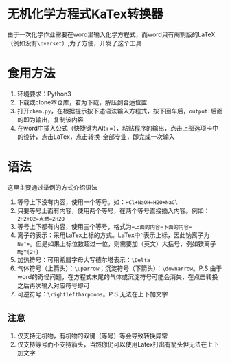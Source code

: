 # 无机化学方程式KaTex转换器
由于一次化学作业需要在word里输入化学方程式，而word只有阉割版的LaTeX（例如没有`\overset`）,为了方便，开发了这个工具

# 食用方法
1. 环境要求：Python3
2. 下载或clone本仓库，若为下载，解压到合适位置
3. 打开`chem.py`，在根据提示按下述语法输入方程式，按下回车后，`output:`后面的即为输出，复制该内容
4. 在word中插入公式（快捷键为Alt+=），粘贴程序的输出，点击上部选项卡中的设计，点击LaTex，点击转换-全部专业，即完成一次输入

# 语法
这里主要通过举例的方式介绍语法
1. 等号上下没有内容，使用一个等号。如：`HCl+NaOH=H2O+NaCl`
2. 只要等号上面有内容，使用两个等号，在两个等号直接插入内容。例如：`2H2+O2=点燃=2H2O`
3. 等号上下都有内容，使用三个等号，格式为`=上面的内容=下面的内容=`
4. 离子的表示：采用LaTex上标的方式。LaTex中`^`表示上标，因此钠离子为`Na^+`。但是如果上标位数超过一位，则需要加（英文）大括号，例如镁离子`Mg^{2+}`
5. 加热符号：可用希腊字母大写德尔塔表示：`\Delta`
6. 气体符号（上箭头）：`\uparrow`；沉淀符号（下箭头）：`\downarrow`。P.S.由于word的奇怪问题，在方程式末尾的气体或沉淀符号可能会消失，在点击转换之后再次输入对应符号即可
7. 可逆符号：`\rightleftharpoons`。P.S.无法在上下加文字

## 注意
1. 仅支持无机物，有机物的双键（等号）等会导致转换异常
2. 仅支持等号而不支持箭头，当然你仍可以使用Latex打出有箭头但无法在上下加文字
